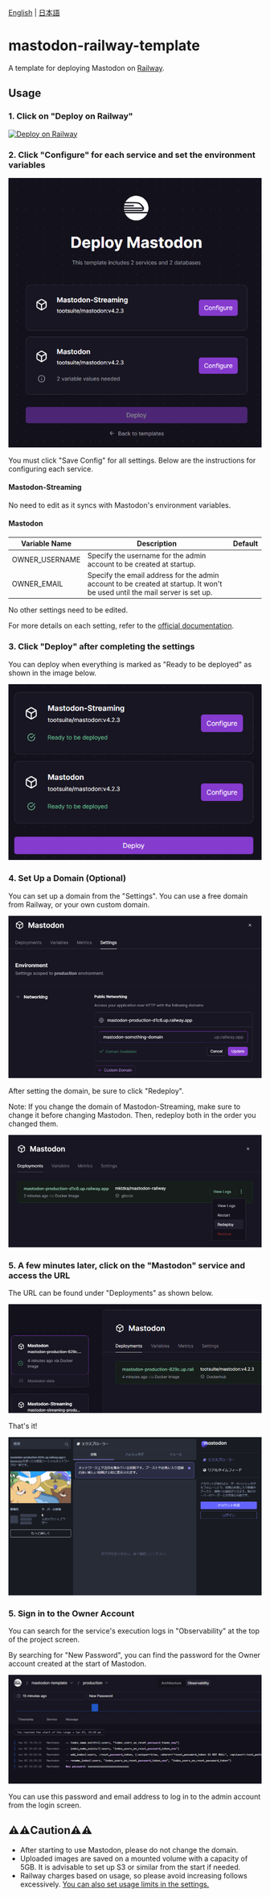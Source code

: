[English](./README.md) | [日本語](./README_ja.md)

# mastodon-railway-template
A template for deploying Mastodon on [Railway](https://railway.app).

## Usage

### 1. Click on "Deploy on Railway"

[![Deploy on Railway](https://railway.app/button.svg)](https://railway.app/template/Pa4Fcc?referralCode=mveF9L)

### 2. Click "Configure" for each service and set the environment variables
![](images/step2.png)

You must click "Save Config" for all settings. Below are the instructions for configuring each service.

#### Mastodon-Streaming
No need to edit as it syncs with Mastodon's environment variables.

#### Mastodon
| Variable Name | Description | Default |
| --- | --- | --- |
| OWNER_USERNAME | Specify the username for the admin account to be created at startup. | |
| OWNER_EMAIL | Specify the email address for the admin account to be created at startup. It won't be used until the mail server is set up. | |

No other settings need to be edited.

For more details on each setting, refer to the [official documentation](https://docs.joinmastodon.org/admin/config/).

### 3. Click "Deploy" after completing the settings
You can deploy when everything is marked as "Ready to be deployed" as shown in the image below.

![](images/step3.png)

### 4. Set Up a Domain (Optional)
You can set up a domain from the "Settings". You can use a free domain from Railway, or your own custom domain. 

![](images/setup4.png)

After setting the domain, be sure to click "Redeploy".

Note: If you change the domain of Mastodon-Streaming, make sure to change it before changing Mastodon. Then, redeploy both in the order you changed them.

![](images/setup4-2.png)

### 5. A few minutes later, click on the "Mastodon" service and access the URL
The URL can be found under "Deployments" as shown below.

![](images/step5.png)

That's it!

![](images/step5-2.png)

### 5. Sign in to the Owner Account
You can search for the service's execution logs in "Observability" at the top of the project screen.

By searching for "New Password", you can find the password for the Owner account created at the start of Mastodon.

![](images/signin.png)

You can use this password and email address to log in to the admin account from the login screen.

## ⚠️⚠️Caution⚠️⚠️
- After starting to use Mastodon, please do not change the domain.
- Uploaded images are saved on a mounted volume with a capacity of 5GB. It is advisable to set up S3 or similar from the start if needed.
- Railway charges based on usage, so please avoid increasing follows excessively. [You can also set usage limits in the settings.](https://docs.railway.app/reference/usage-limits)
